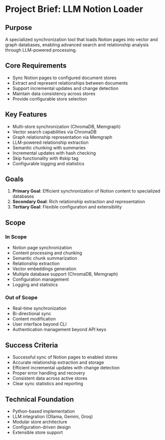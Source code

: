 # Project Brief: LLM Notion Loader

## Purpose
A specialized synchronization tool that loads Notion pages into vector and graph databases, enabling advanced search and relationship analysis through LLM-powered processing.

## Core Requirements
- Sync Notion pages to configured document stores
- Extract and represent relationships between documents
- Support incremental updates and change detection
- Maintain data consistency across stores
- Provide configurable store selection

## Key Features
- Multi-store synchronization (ChromaDB, Memgraph)
- Vector search capabilities via ChromaDB
- Graph relationship representation via Memgraph
- LLM-powered relationship extraction
- Semantic chunking with summaries
- Incremental updates with hash checking
- Skip functionality with #skip tag
- Configurable logging and statistics

## Goals
1. **Primary Goal**: Efficient synchronization of Notion content to specialized databases
2. **Secondary Goal**: Rich relationship extraction and representation
3. **Tertiary Goal**: Flexible configuration and extensibility

## Scope
### In Scope
- Notion page synchronization
- Content processing and chunking
- Semantic chunk summarization
- Relationship extraction
- Vector embeddings generation
- Multiple database support (ChromaDB, Memgraph)
- Configuration management
- Logging and statistics

### Out of Scope
- Real-time synchronization
- Bi-directional sync
- Content modification
- User interface beyond CLI
- Authentication management beyond API keys

## Success Criteria
- Successful sync of Notion pages to enabled stores
- Accurate relationship extraction and storage
- Efficient incremental updates with change detection
- Proper error handling and recovery
- Consistent data across active stores
- Clear sync statistics and reporting

## Technical Foundation
- Python-based implementation
- LLM integration (Ollama, Gemini, Groq)
- Modular store architecture
- Configuration-driven design
- Extensible store support

